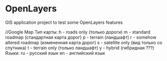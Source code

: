 # OpenLayers
GIS application project to test some OpenLayers features

//Google Map
Тип карты:
  h - roads only (только дороги)
  m - standard roadmap (стандартная карта дорог)
  p - terrain (ландшафт)
  r - somehow altered roadmap (измененная карта дорог)
  s - satellite only (вид только со спутника)
  t - terrain only (только ландшафт)
  y - hybrid (гибридная ???)
Языки:
  ru - русский язык
  en - английский язык
